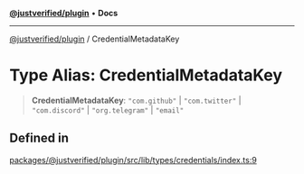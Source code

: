 [**@justverified/plugin**](../README.md) • **Docs**

***

[@justverified/plugin](../globals.md) / CredentialMetadataKey

# Type Alias: CredentialMetadataKey

> **CredentialMetadataKey**: `"com.github"` \| `"com.twitter"` \| `"com.discord"` \| `"org.telegram"` \| `"email"`

## Defined in

[packages/@justverified/plugin/src/lib/types/credentials/index.ts:9](https://github.com/JustaName-id/JustaName-sdk/blob/dc845c10af242e3ca87d95ef392516ac0bfa8b95/packages/@justverified/plugin/src/lib/types/credentials/index.ts#L9)
